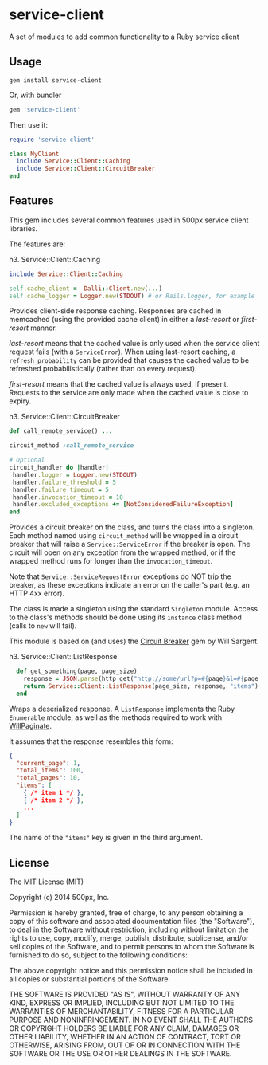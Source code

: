 service-client
==============

A set of modules to add common functionality to a Ruby service client

Usage
-----

```
gem install service-client
```

Or, with bundler

```ruby
gem 'service-client'
```

Then use it:

```ruby
require 'service-client'

class MyClient
  include Service::Client::Caching
  include Service::Client::CircuitBreaker
end

```

Features
--------

This gem includes several common features used in 500px service client libraries.

The features are:

h3. Service::Client::Caching

```ruby
include Service::Client::Caching

self.cache_client =  Dalli::Client.new(...)
self.cache_logger = Logger.new(STDOUT) # or Rails.logger, for example
```

Provides client-side response caching.  Responses are cached in memcached (using the provided cache client)
in either a *last-resort* or *first-resort* manner.

*last-resort* means that the cached value is only used when the service client request fails (with a
`ServiceError`).  When using last-resort caching, a `refresh_probability` can be provided that causes the cached value
to be refreshed probabilistically (rather than on every request).

*first-resort* means that the cached value is always used, if present.  Requests to the service are only made
when the cached value is close to expiry.

h3. Service::Client::CircuitBreaker

```ruby
def call_remote_service() ...

circuit_method :call_remote_service

# Optional
circuit_handler do |handler|
 handler.logger = Logger.new(STDOUT)
 handler.failure_threshold = 5
 handler.failure_timeout = 5
 handler.invocation_timeout = 10
 handler.excluded_exceptions += [NotConsideredFailureException]
end
```

Provides a circuit breaker on the class, and turns the class into a singleton.  Each method named using
`circuit_method` will be wrapped in a circuit breaker that will raise a `Service::ServiceError` if the breaker
is open.  The circuit will open on any exception from the wrapped method, or if the wrapped method
runs for longer than the `invocation_timeout`.

Note that `Service::ServiceRequestError` exceptions do NOT trip the breaker, as these exceptions indicate an error
on the caller's part (e.g. an HTTP 4xx error).

The class is made a singleton using the standard `Singleton` module.  Access to the class's methods should be done
using its `instance` class method (calls to `new` will fail).

This module is based on (and uses) the [Circuit Breaker](https://github.com/wsargent/circuit_breaker) gem by Will Sargent.

h3. Service::Client::ListResponse

```ruby
  def get_something(page, page_size)
    response = JSON.parse(http_get("http://some/url?p=#{page}&l=#{page_size}"))
    return Service::Client::ListResponse(page_size, response, "items")
  end

```

Wraps a deserialized response.  A `ListResponse` implements the Ruby `Enumerable` module, as well
as the methods required to work with [WillPaginate](https://github.com/mislav/will_paginate).

It assumes that the response resembles this form:
```json
{
  "current_page": 1,
  "total_items": 100,
  "total_pages": 10,
  "items": [
    { /* item 1 */ },
    { /* item 2 */ },
    ...
  ]
}
```

The name of the `"items"` key is given in the third argument.

License
-------

The MIT License (MIT)

Copyright (c) 2014 500px, Inc.

Permission is hereby granted, free of charge, to any person obtaining a copy
of this software and associated documentation files (the "Software"), to deal
in the Software without restriction, including without limitation the rights
to use, copy, modify, merge, publish, distribute, sublicense, and/or sell
copies of the Software, and to permit persons to whom the Software is
furnished to do so, subject to the following conditions:

The above copyright notice and this permission notice shall be included in
all copies or substantial portions of the Software.

THE SOFTWARE IS PROVIDED "AS IS", WITHOUT WARRANTY OF ANY KIND, EXPRESS OR
IMPLIED, INCLUDING BUT NOT LIMITED TO THE WARRANTIES OF MERCHANTABILITY,
FITNESS FOR A PARTICULAR PURPOSE AND NONINFRINGEMENT. IN NO EVENT SHALL THE
AUTHORS OR COPYRIGHT HOLDERS BE LIABLE FOR ANY CLAIM, DAMAGES OR OTHER
LIABILITY, WHETHER IN AN ACTION OF CONTRACT, TORT OR OTHERWISE, ARISING FROM,
OUT OF OR IN CONNECTION WITH THE SOFTWARE OR THE USE OR OTHER DEALINGS IN
THE SOFTWARE.
